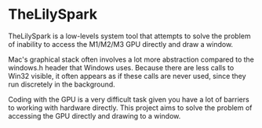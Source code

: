 # TheLilySpark
 
TheLilySpark is a low-levels system tool that attempts to solve the 
problem of inability to access the M1/M2/M3 GPU directly and draw a
window.

Mac's graphical stack often involves a lot more abstraction compared
to the windows.h header that Windows uses. Because there are less
calls to Win32 visible, it often appears as if these calls are never
used, since they run discretely in the background.

Coding with the GPU is a very difficult task given you have a lot of
barriers to working with hardware directly. This project aims to solve
the problem of accessing the GPU directly and drawing to a window.